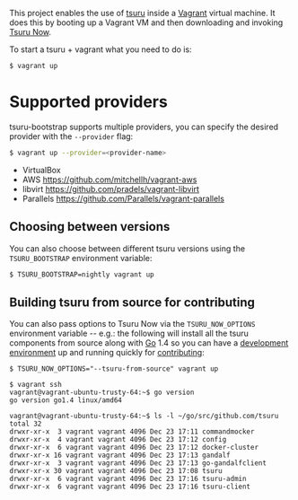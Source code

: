 This project enables the use of [tsuru](https://github.com/tsuru/tsuru)
inside a [Vagrant](https://www.vagrantup.com/) virtual machine. It does
this by booting up a Vagrant VM and then downloading and invoking [Tsuru
Now](https://github.com/tsuru/now).

To start a tsuru + vagrant what you need to do is:

~~~bash
$ vagrant up
~~~

Supported providers
===================

tsuru-bootstrap supports multiple providers, you can specify the desired
provider with the ``--provider`` flag:

```bash
$ vagrant up --provider=<provider-name>
```

* VirtualBox
* AWS <https://github.com/mitchellh/vagrant-aws>
* libvirt <https://github.com/pradels/vagrant-libvirt>
* Parallels <https://github.com/Parallels/vagrant-parallels>

Choosing between versions
-------------------------

You can also choose between different tsuru versions using the
`TSURU_BOOTSTRAP` environment variable:

~~~bash
$ TSURU_BOOTSTRAP=nightly vagrant up
~~~

Building tsuru from source for contributing
-------------------------------------------

You can also pass options to Tsuru Now via the `TSURU_NOW_OPTIONS`
environment variable -- e.g.: the following will install all the tsuru
components from source along with [Go](https://golang.org/) 1.4 so
you can have a [development environment][] up and running quickly for
[contributing][]:

	$ TSURU_NOW_OPTIONS="--tsuru-from-source" vagrant up

	$ vagrant ssh
	vagrant@vagrant-ubuntu-trusty-64:~$ go version
	go version go1.4 linux/amd64

	vagrant@vagrant-ubuntu-trusty-64:~$ ls -l ~/go/src/github.com/tsuru
	total 32
	drwxr-xr-x  3 vagrant vagrant 4096 Dec 23 17:11 commandmocker
	drwxr-xr-x  4 vagrant vagrant 4096 Dec 23 17:12 config
	drwxr-xr-x  6 vagrant vagrant 4096 Dec 23 17:12 docker-cluster
	drwxr-xr-x 16 vagrant vagrant 4096 Dec 23 17:13 gandalf
	drwxr-xr-x  3 vagrant vagrant 4096 Dec 23 17:13 go-gandalfclient
	drwxr-xr-x 30 vagrant vagrant 4096 Dec 23 17:08 tsuru
	drwxr-xr-x  6 vagrant vagrant 4096 Dec 23 17:16 tsuru-admin
	drwxr-xr-x  6 vagrant vagrant 4096 Dec 23 17:16 tsuru-client

[development environment]: http://tsuru.readthedocs.org/en/latest/contributing/vagrant.html
[contributing]: http://tsuru.readthedocs.org/en/latest/contributing/index.html
